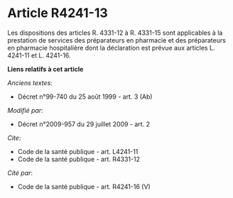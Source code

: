 # Article R4241-13

Les dispositions des articles R. 4331-12 à R. 4331-15 sont applicables à la prestation de services des préparateurs en
pharmacie et des préparateurs en pharmacie hospitalière dont la déclaration est prévue aux articles L. 4241-11 et L. 4241-16.

**Liens relatifs à cet article**

_Anciens textes_:

  - Décret n°99-740 du 25 août 1999 - art. 3 (Ab)

_Modifié par_:

  - Décret n°2009-957 du 29 juillet 2009 - art. 2

_Cite_:

  - Code de la santé publique - art. L4241-11
  - Code de la santé publique - art. R4331-12

_Cité par_:

  - Code de la santé publique - art. R4241-16 (V)
